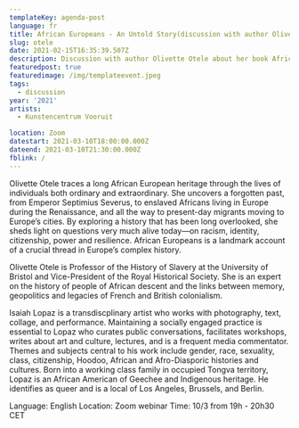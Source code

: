 ```yaml
---
templateKey: agenda-post
language: fr
title: African Europeans - An Untold Story(discussion with author Olivette Otele)
slug: otele
date: 2021-02-15T16:35:39.507Z
description: Discussion with author Olivette Otele about her book African Europeans: An Untold Story moderated by Isaiah Lopaz
featuredpost: true
featuredimage: /img/templateevent.jpeg
tags:
  - discussion
year: '2021'
artists:
  - Kunstencentrum Vooruit

location: Zoom
datestart: 2021-03-10T18:00:00.000Z
dateend: 2021-03-10T21:30:00.000Z
fblink: /
---
```




Olivette Otele traces a long African European heritage through the lives of individuals both ordinary and extraordinary. She uncovers a forgotten past, from Emperor Septimius Severus, to enslaved Africans living in Europe during the Renaissance, and all the way to present-day migrants moving to Europe’s cities. By exploring a history that has been long overlooked, she sheds light on questions very much alive today—on racism, identity, citizenship, power and resilience. African Europeans is a landmark account of a crucial thread in Europe’s complex history.

Olivette Otele is Professor of the History of Slavery at the University of Bristol and Vice-President of the Royal Historical Society. She is an expert on the history of people of African descent and the links between memory, geopolitics and legacies of French and British colonialism.

Isaiah Lopaz is a transdiscplinary artist who works with photography, text, collage, and performance. Maintaining a socially engaged practice is essential to Lopaz who curates public conversations, facilitates workshops, writes about art and culture, lectures, and is a frequent media commentator. Themes and subjects central to his work include gender, race, sexuality, class, citizenship, Hoodoo, African and Afro-Diasporic histories and cultures. Born into a working class family in occupied Tongva territory, Lopaz is an African American of Geechee and Indigenous heritage. He identifies as queer and is a local of Los Angeles, Brussels, and Berlin.

Language: English
Location: Zoom webinar
Time: 10/3 from 19h - 20h30 CET
